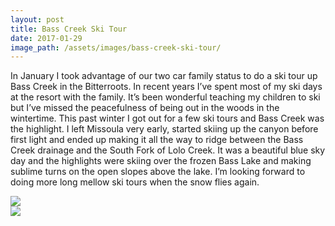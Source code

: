 ```yaml
---
layout: post
title: Bass Creek Ski Tour
date: 2017-01-29
image_path: /assets/images/bass-creek-ski-tour/
---
```

In January I took advantage of our two car family status to do a ski tour up Bass Creek in the Bitterroots. In recent years I’ve spent most of my ski days at the resort with the family. It’s been wonderful teaching my children to ski but I’ve missed the peacefulness of being out in the woods in the wintertime. This past winter I got out for a few ski tours and Bass Creek was the highlight. I left Missoula very early, started skiing up the canyon before first light and ended up making it all the way to ridge between the Bass Creek drainage and the South Fork of Lolo Creek. It was a beautiful blue sky day and the highlights were skiing over the frozen Bass Lake and making sublime turns on the open slopes above the lake. I’m looking forward to doing more long mellow ski tours when the snow flies again.
<div>
  <img src="{{ page.image_path | append: "bass-lake-and-saint-joseph-peak.jpg" | relative_url }}">
</div>
<div>
  <img src="{{ page.image_path | append: "tracks-on-slopes-above-bass-lake.jpg" | relative_url }}">
</div>

